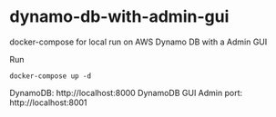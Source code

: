 # dynamo-db-with-admin-gui
docker-compose for local run on AWS Dynamo DB with a Admin GUI

Run
```
docker-compose up -d
```

DynamoDB: http://localhost:8000
DynamoDB GUI Admin port: http://localhost:8001
